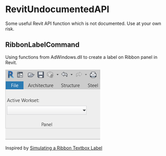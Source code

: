 # RevitUndocumentedAPI

Some useful Revit API function which is not documented. Use at your own risk.

## RibbonLabelCommand
Using functions from AdWindows.dll to create a label on Ribbon panel in Revit.

![Revit Ribbon Label](./Images/RibbonLabelCommand.PNG?raw=true)

Inspired by [Simulating a Ribbon Textbox Label](https://thebuildingcoder.typepad.com/blog/2010/09/simulating-a-ribbon-textbox-label.html)

